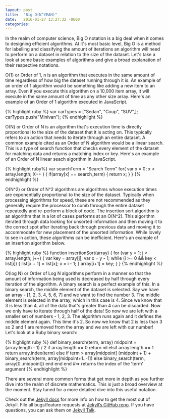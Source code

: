 ```yaml
---
layout: post
title:  "Big O(N^YEAH)"
date:   2016-01-27 13:27:32 -0600
categories:
---
```


In the realm of computer science, Big O notation is a big deal when it comes to designing efficient algorithms. At it's most basic level, Big O is a method for labelling and classifying the amount of iterations an algorithm will need to perform on a dataset in relation to the size of the dataset. Let's take a look at some basic examples of algorithms and give a broad explanation of their respective notations.

O(1) or Order of 1, n is an algorithm that executes in the same amount of time regardless of how big the dataset running through it is. An example of an order of 1 algorithm would be something like adding a new item to an array. Even if you execute this algorithm on a 10,000 item array, it will execute in the same amount of time as any other size array. Here's an example of an Order of 1 algorithm executed in JavaScript.

{% highlight ruby %}
var carTypes = ["Sedan", "Coup", "SUV",];
carTypes.push("Minivan");
{% endhighlight %}


O(N) or Order of N is an algorithm that's execution time is directly proportional to the size of the dataset that it is acting on. This typically refers to an action that needs to iterate through an entire dataset. A common example cited as an Order of N algorithm would be a linear search. This is a type of search function that checks every element of the dataset for matching data and returns a matching index or key. Here's an example of an Order of N linear seach algorithm in JavaScript.

{% highlight ruby%}
var searchTerm = "Search Term"
for( var x = 0; x < array.length; X++ ) {
	if(array[x] == search_term) {
		return x;
	}
}
{% endhighlight %}

O(N^2) or Order of N^2 algorithms are algorithms whose execution times are exponentially proportional to the size of the dataset. Typically when processing algorithms for speed, these are not recommended as they generally require the processor to comb through the entire dataset repeatedly and re-perform a block of code. The insertion sort algorithm is an algorithm that in a lot of cases performs at an O(N^2). This algorithm iterated through data looking for unsorted information and then moving it to the correct spot after iterating back through previous data and moving it to accommodate for new placement of the unsorted information. While lovely to see in action, these algorithms can be inefficient. Here's an example of an insertion algorithm below.

{% highlight ruby %}
 function insertionSort(array) {
     for (var y = 1; j < array.length; j++) {
         var key = array[j];
         var x = y - 1;
         while (i >= 0 && key < list[i])     {
             list[x + 1] = list[x];
             x = i - 1;
         }
         array[i+1] = key;
     }
 }
{% endhighlight %}

O(log N) or Order of Log N algorithms perform in a manner so that the amount of information being used is decreased by half through every iteration of the algorithm. A binary search is a perfect example of this. In a binary search, the middle element of the dataset is selected. Say we have an array - [1, 2, 3, 4, 5, 6, 7] and we want to find the number 3. The middle element is selected in the array, which in this case is 4. Since we know that 3 is less than 4, all of the data that's greater than 4 can be discarded. Now we only have to iterate through half of the data! So now we are left with a smaller set of numbers - 1, 2, 3. The algorithm runs again and it defines the middle element again. This time it's 2. So now we know that 2 is less than 3 so 2 and 1 are removed from the array and we are left with our number! Let's look at a Ruby binary search:

{% highlight ruby %}
def binary_search(term, array)
  midpoint = (array.length - 1) / 2
  if array.length == 0
    return nil
  elsif array.length == 1
    return array.index(term)
  else
    if term > array[midpoint]
      (midpoint + 1) + binary_search(term, array[midpoint+1..-1])
    else
      binary_search(term, array[0..midpoint])
    end
  end
end
#=> returns the index of the 'term' argument
{% endhighlight %}

There are several more common forms that get more in depth as you further dive into the realm of discrete mathematics. This is just a broad overview at the moment. Stay tuned for a more detailed dive into this useful notation.


Check out the [Jekyll docs][jekyll-docs] for more info on how to get the most out of Jekyll. File all bugs/feature requests at [Jekyll’s GitHub repo][jekyll-gh]. If you have questions, you can ask them on [Jekyll Talk][jekyll-talk].

[jekyll-docs]: http://jekyllrb.com/docs/home
[jekyll-gh]:   https://github.com/jekyll/jekyll
[jekyll-talk]: https://talk.jekyllrb.com/
